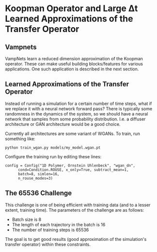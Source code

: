 # Koopman Operator and Large Δt Learned Approximations of the Transfer Operator


## Vampnets

VampNets learn a reduced dimension approximation of the Koopman operator. These can make useful building blocks/features for various applications. One such application is described in the next section.


## Learned Approximations of the Transfer Operator

Instead of running a simulation for a certain number of time steps, what if we replace it with a neural network forward pass? There is typically some randomness in the dynamics of the system, so we should have a neural network that samples from some probability distribution. I.e. a diffuser architecture or GAN architecture would be a good choice.

Currently all architectures are some variant of WGANs. To train, run something like:

```
python train_wgan.py models/my_model.wgan.pt
```

Configure the training run by editing these lines:

```
config = Config("1D Polymer, Ornstein Uhlenbeck", "wgan_dn",
      cond=Condition.ROUSE, x_only=True, subtract_mean=1,
      batch=8, simlen=16,
      n_rouse_modes=3)
```


## The 65536 Challenge

This challenge is one of being efficient with training data (and to a lesser extent, training time). The parameters of the challenge are as follows:
* Batch size is 8
* The length of each trajectory in the batch is 16
* The number of training steps is 65536

The goal is to get good results (good approximation of the simulation's transfer operator) within these constraints.



